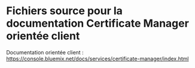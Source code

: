 # Fichiers source pour la documentation Certificate Manager orientée client

Documentation orientée client : https://console.bluemix.net/docs/services/certificate-manager/index.html


